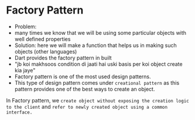 # Factory Pattern

- Problem:
- many times we know that we will be using some particular objects with well defined properties
- Solution:
  here we will make a function that helps us in making such objects (other languages)
- Dart provides the factory pattern in built
- "jb koi makhsoos condition di jaati hai uski basis
  per koi object create kia jaye"
- Factory pattern is one of the most used design patterns.
- This type of design pattern comes under `creational pattern` as this pattern provides one of the best ways to create an object.

In Factory pattern, we `create object without exposing the creation logic to the client` and `refer to newly created object using a common interface.`
